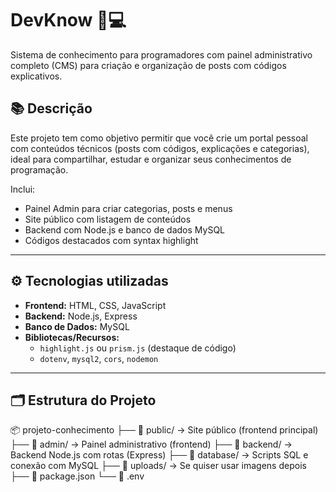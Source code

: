 # DevKnow 🧠💻
Sistema de conhecimento para programadores com painel administrativo completo (CMS) para criação e organização de posts com códigos explicativos.

## 📚 Descrição

Este projeto tem como objetivo permitir que você crie um portal pessoal com conteúdos técnicos (posts com códigos, explicações e categorias), ideal para compartilhar, estudar e organizar seus conhecimentos de programação.

Inclui:
- Painel Admin para criar categorias, posts e menus
- Site público com listagem de conteúdos
- Backend com Node.js e banco de dados MySQL
- Códigos destacados com syntax highlight

---

## ⚙️ Tecnologias utilizadas

- **Frontend:** HTML, CSS, JavaScript
- **Backend:** Node.js, Express
- **Banco de Dados:** MySQL
- **Bibliotecas/Recursos:**
  - `highlight.js` ou `prism.js` (destaque de código)
  - `dotenv`, `mysql2`, `cors`, `nodemon`

---

## 🗂 Estrutura do Projeto

📦 projeto-conhecimento
├── 📁 public/               → Site público (frontend principal)
├── 📁 admin/                → Painel administrativo (frontend)
├── 📁 backend/              → Backend Node.js com rotas (Express)
├── 📁 database/             → Scripts SQL e conexão com MySQL
├── 📁 uploads/              → Se quiser usar imagens depois
├── 📄 package.json
└── 📄 .env
